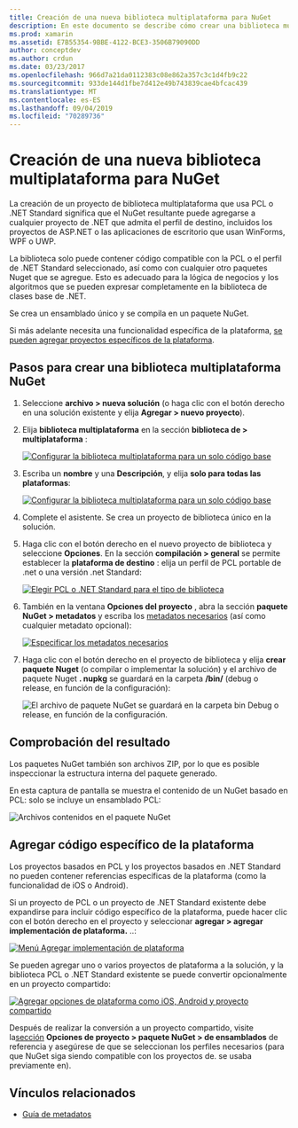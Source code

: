 ```yaml
---
title: Creación de una nueva biblioteca multiplataforma para NuGet
description: En este documento se describe cómo crear una biblioteca multiplataforma para su uso con NuGet. Esta técnica es adecuada para la lógica de negocios y los algoritmos que se pueden expresar completamente en la biblioteca de clases base de .NET y, por tanto, se ejecutan en todas las plataformas de destino sin código específico de la plataforma.
ms.prod: xamarin
ms.assetid: E7B55354-9BBE-4122-BCE3-3506B79090DD
author: conceptdev
ms.author: crdun
ms.date: 03/23/2017
ms.openlocfilehash: 966d7a21da0112383c08e862a357c3c1d4fb9c22
ms.sourcegitcommit: 933de144d1fbe7d412e49b743839cae4bfcac439
ms.translationtype: MT
ms.contentlocale: es-ES
ms.lasthandoff: 09/04/2019
ms.locfileid: "70289736"
---
```

# <a name="creating-a-new-multiplatform-library-for-nuget"></a>Creación de una nueva biblioteca multiplataforma para NuGet

La creación de un proyecto de biblioteca multiplataforma que usa PCL o .NET Standard significa que el NuGet resultante puede agregarse a cualquier proyecto de .NET que admita el perfil de destino, incluidos los proyectos de ASP.NET o las aplicaciones de escritorio que usan WinForms, WPF o UWP.

La biblioteca solo puede contener código compatible con la PCL o el perfil de .NET Standard seleccionado, así como con cualquier otro paquetes Nuget que se agregue.
Esto es adecuado para la lógica de negocios y los algoritmos que se pueden expresar completamente en la biblioteca de clases base de .NET.

Se crea un ensamblado único y se compila en un paquete NuGet.

Si más adelante necesita una funcionalidad específica de la plataforma, [se pueden agregar proyectos específicos de la plataforma](#add-platforms).

## <a name="steps-to-create-a-multiplatform-library-nuget"></a>Pasos para crear una biblioteca multiplataforma NuGet

1. Seleccione **archivo > nueva solución** (o haga clic con el botón derecho en una solución existente y elija **Agregar > nuevo proyecto**).

2. Elija **biblioteca multiplataforma** en la sección **biblioteca de > multiplataforma** :

   [![](single-codebase-images/mulitplatform-library-sml.png "Configurar la biblioteca multiplataforma para un solo código base")](single-codebase-images/mulitplatform-library.png#lightbox)

3. Escriba un **nombre** y una **Descripción**, y elija **solo para todas las plataformas**:

   [![](single-codebase-images/single-configure-sml.png "Configurar la biblioteca multiplataforma para un solo código base")](single-codebase-images/single-configure.png#lightbox)

4. Complete el asistente. Se crea un proyecto de biblioteca único en la solución.

5. Haga clic con el botón derecho en el nuevo proyecto de biblioteca y seleccione **Opciones**. En la sección **compilación > general** se permite establecer la **plataforma de destino** : elija un perfil de PCL portable de .net o una versión .net Standard:

   [![](single-codebase-images/single-choose-type-sml.png "Elegir PCL o .NET Standard para el tipo de biblioteca")](single-codebase-images/single-choose-type.png#lightbox)

6. También en la ventana **Opciones del proyecto** , abra la sección **paquete NuGet > metadatos** y escriba los [metadatos necesarios](~/cross-platform/app-fundamentals/nuget-multiplatform-libraries/metadata.md) (así como cualquier metadato opcional):

   [![](single-codebase-images/single-metadata-sml.png "Especificar los metadatos necesarios")](single-codebase-images/single-metadata.png#lightbox)

7. Haga clic con el botón derecho en el proyecto de biblioteca y elija **crear paquete Nuget** (o compilar o implementar la solución) y el archivo de paquete Nuget **. nupkg** se guardará en la carpeta **/bin/** (debug o release, en función de la configuración):

   ![](single-codebase-images/create-nuget-package.png "El archivo de paquete NuGet se guardará en la carpeta bin Debug o release, en función de la configuración.")


## <a name="verifying-the-output"></a>Comprobación del resultado

Los paquetes NuGet también son archivos ZIP, por lo que es posible inspeccionar la estructura interna del paquete generado.

En esta captura de pantalla se muestra el contenido de un NuGet basado en PCL: solo se incluye un ensamblado PCL:

![](single-codebase-images/nuget-output.png "Archivos contenidos en el paquete NuGet")

<a name="add-platforms" />

## <a name="adding-platform-specific-code"></a>Agregar código específico de la plataforma

Los proyectos basados en PCL y los proyectos basados en .NET Standard no pueden contener referencias específicas de la plataforma (como la funcionalidad de iOS o Android).

Si un proyecto de PCL o un proyecto de .NET Standard existente debe expandirse para incluir código específico de la plataforma, puede hacer clic con el botón derecho en el proyecto y seleccionar **agregar > agregar implementación de plataforma.** ..:

[![](single-codebase-images/add-later-sml.png "Menú Agregar implementación de plataforma")](single-codebase-images/add-later.png#lightbox)

Se pueden agregar uno o varios proyectos de plataforma a la solución, y la biblioteca PCL o .NET Standard existente se puede convertir opcionalmente en un proyecto compartido:

[![](single-codebase-images/add-later-platforms-sml.png "Agregar opciones de plataforma como iOS, Android y proyecto compartido")](single-codebase-images/add-later-platforms-sml.png#lightbox)

Después de realizar la conversión a un proyecto compartido, visite la[sección](~/cross-platform/app-fundamentals/nuget-multiplatform-libraries/platform-specific.md) **Opciones de proyecto > paquete NuGet > de ensamblados**
de referencia y asegúrese de que se seleccionan los perfiles necesarios (para que NuGet siga siendo compatible con los proyectos de. se usaba previamente en).


## <a name="related-links"></a>Vínculos relacionados

- [Guía de metadatos](~/cross-platform/app-fundamentals/nuget-multiplatform-libraries/metadata.md)
